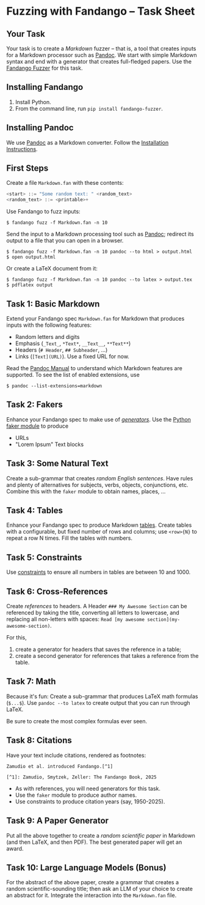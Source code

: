 # Fuzzing with Fandango – Task Sheet

## Your Task

Your task is to create a _Markdown_ fuzzer – that is, a tool that creates inputs for a Markdown processor such as [Pandoc](https://pandoc.org).
We start with simple Markdown syntax and end with a generator that creates full-fledged papers.
Use the [Fandango Fuzzer](https://fandango-fuzzer.github.io) for this task.


## Installing Fandango

1. Install Python.
2. From the command line, run `pip install fandango-fuzzer`.

## Installing Pandoc

We use [Pandoc](https://pandoc.org) as a Markdown converter.
Follow the [Installation Instructions](https://pandoc.org/installing.html).


## First Steps

Create a file `Markdown.fan` with these contents:

```python
<start> ::= "Some random text: " <random_text>
<random_text> ::= <printable>+
```

Use Fandango to fuzz inputs:

```
$ fandango fuzz -f Markdown.fan -n 10
```

Send the input to a Markdown processing tool such as [Pandoc](https://pandoc.org); redirect its output to a file that you can open in a browser.

```
$ fandango fuzz -f Markdown.fan -n 10 pandoc --to html > output.html
$ open output.html
```

Or create a LaTeX document from it:

```
$ fandango fuzz -f Markdown.fan -n 10 pandoc --to latex > output.tex
$ pdflatex output
```


## Task 1: Basic Markdown

Extend your Fandango spec `Markdown.fan` for Markdown that produces inputs with the following features:

* Random letters and digits
* Emphasis (`_Text_`, `*Text*`, `__Text__`, `**Text**`)
* Headers (`# Header`, `## Subheader`, ...)
* Links (`[Text](URL)`). Use a fixed URL for now.

Read the [Pandoc Manual](https://pandoc.org/MANUAL.html#pandocs-markdown) to understand which Markdown features are supported. To see the list of enabled extensions, use

```
$ pandoc --list-extensions=markdown
```

## Task 2: Fakers

Enhance your Fandango spec to make use of [_generators_](https://fandango-fuzzer.github.io/Generators.html). Use the [Python faker module](https://faker.readthedocs.io/en/master/) to produce

* URLs
* "Lorem Ipsum" Text blocks


## Task 3: Some Natural Text

Create a sub-grammar that creates _random English sentences_. Have rules and plenty of alternatives for subjects, verbs, objects, conjunctions, etc.
Combine this with the `faker` module to obtain names, places, ...


## Task 4: Tables

Enhance your Fandango spec to produce Markdown [tables](https://pandoc.org/MANUAL.html#tables). Create tables with a configurable, but fixed number of rows and columns; use `<row>{N}` to repeat a row N times.
Fill the tables with numbers.


## Task 5: Constraints

Use [constraints](https://fandango-fuzzer.github.io/Constraints.html) to ensure all numbers in tables are between 10 and 1000.


## Task 6: Cross-References

Create _references_ to headers. A Header `### My Awesome Section` can be referenced by taking the title, converting all letters to lowercase, and replacing all non-letters with spaces: `Read [my awesome section](my-awesome-section)`.

For this,

1. create a generator for headers that saves the reference in a table; 
2. create a second generator for references that takes a reference from the table.


## Task 7: Math

Because it's fun: Create a sub-grammar that produces LaTeX math formulas (`$...$`). Use `pandoc --to latex` to create output that you can run through LaTeX.

Be sure to create the most complex formulas ever seen.


## Task 8: Citations

Have your text include citations, rendered as footnotes:

```
Zamudio et al. introduced Fandango.[^1]

[^1]: Zamudio, Smytzek, Zeller: The Fandango Book, 2025
```

* As with references, you will need generators for this task.
* Use the `faker` module to produce author names.
* Use constraints to produce citation years (say, 1950-2025).


## Task 9: A Paper Generator

Put all the above together to create a _random scientific paper_ in Markdown (and then LaTeX, and then PDF). The best generated paper will get an award.


## Task 10: Large Language Models (Bonus)

For the abstract of the above paper, create a grammar that creates a random scientific-sounding title; then ask an LLM of your choice to create an abstract for it. Integrate the interaction into the `Markdown.fan` file.
